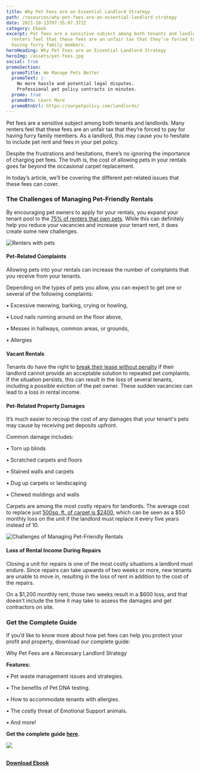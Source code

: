 ```yaml
---
title: Why Pet Fees are an Essential Landlord Strategy
path: /resources/why-pet-fees-are-an-essential-landlord-strategy
date: 2021-10-13T07:35:07.372Z
category: Ebook
excerpt: Pet fees are a sensitive subject among both tenants and landlords. Many
  renters feel that these fees are an unfair tax that they’re forced to pay for
  having furry family members.
heroHeading: Why Pet Fees are an Essential Landlord Strategy
heroImg: /assets/pet-fees.jpg
social: true
promoSection:
  promoTitle: We Manage Pets Better​
  promoText: |-
    No more hassle and potential legal disputes.
    Professional pet policy contracts in minutes.
  promo: true
  promoBtn: Learn More
  promoBtnUrl: https://ourpetpolicy.com/landlords/
---
```

Pet fees are a sensitive subject among both tenants and landlords. Many renters feel that these fees are an unfair tax that they’re forced to pay for having furry family members. As a landlord, this may cause you to hesitate to include pet rent and fees in your pet policy. 

Despite the frustrations and hesitations, there’s no ignoring the importance of charging pet fees. The truth is, the cost of allowing pets in your rentals goes far beyond the occasional carpet replacement. 

In today’s article, we’ll be covering the different pet-related issues that these fees can cover.

### The Challenges of Managing Pet-Friendly Rentals

By encouraging pet owners to apply for your rentals, you expand your tenant pool to the [75% of renters that own pets](https://www.ourpetpolicy.com/resources/the-landlords-guide-to-tenants-with-pets/). While this can definitely help you reduce your vacancies and increase your tenant rent, it does create some new challenges.

![Renters with pets](/assets/renters-own-pets.png "Renters with pets")

#### Pet-Related Complaints

Allowing pets into your rentals can increase the number of complaints that you receive from your tenants. 

Depending on the types of pets you allow, you can expect to get one or several of the following complaints:

• Excessive meowing, barking, crying or howling,

• Loud nails running around on the floor above,

• Messes in hallways, common areas, or grounds,

• Allergies

#### Vacant Rentals

Tenants do have the right to [break their lease without penalty](https://www.nolo.com/legal-encyclopedia/question-break-lease-noise-apartment-28219.html#:~:text=Shouting%20neighbors%20and%20barking%20dogs,rent%20due%20under%20the%20lease.) if their landlord cannot provide an acceptable solution to repeated pet complaints. If the situation persists, this can result in the loss of several tenants, including a possible eviction of the pet owner. These sudden vacancies can lead to a loss in rental income.

#### Pet-Related Property Damages 

It’s much easier to recoup the cost of any damages that your tenant's pets may cause by receiving pet deposits upfront. 

Common damage includes:

• Torn up blinds

• Scratched carpets and floors

• Stained walls and carpets

• Dug up carpets or landscaping

• Chewed moldings and walls

Carpets are among the most costly repairs for landlords. The average cost to replace just [500sq. ft. of carpet is $2400](https://homeguide.com/costs/carpet-installation-cost), which can be seen as a $50 monthly loss on the unit if the landlord must replace it every five years instead of 10.

![Challenges of Managing Pet-Friendly Rentals](/assets/challenges-of-pet-friendly-rentals.png "Challenges of Managing Pet-Friendly Rentals")

#### Loss of Rental Income During Repairs 

Closing a unit for repairs is one of the most costly situations a landlord must endure. Since repairs can take upwards of two weeks or more, new tenants are unable to move in, resulting in the loss of rent in addition to the cost of the repairs. 

On a $1,200 monthly rent, those two weeks result in a $600 loss, and that doesn't include the time it may take to assess the damages and get contractors on site.

### Get the Complete Guide

If you’d like to know more about how pet fees can help you protect your profit and property, download our complete guide: 

Why Pet Fees are a Necessary Landlord Strategy

**Features:**

• Pet waste management issues and strategies.

• The benefits of Pet DNA testing.

• How to accommodate tenants with allergies.

• The costly threat of Emotional Support animals.

• And more!

**Get the complete guide [here](https://www.ourpetpolicy.com/assets/ourpetpolicy_landlord_strategy_e-book.pdf).**[](https://www.ourpetpolicy.com/assets/ourpetpolicy_landlord_strategy_e-book.pdf)[](https://www.ourpetpolicy.com/assets/ourpetpolicy_landlord_strategy_e-book.pdf)

![](/assets/why-pet-fees.png)

\
**[Download Ebook](https://www.ourpetpolicy.com/assets/ourpetpolicy_landlord_strategy_e-book.pdf)**